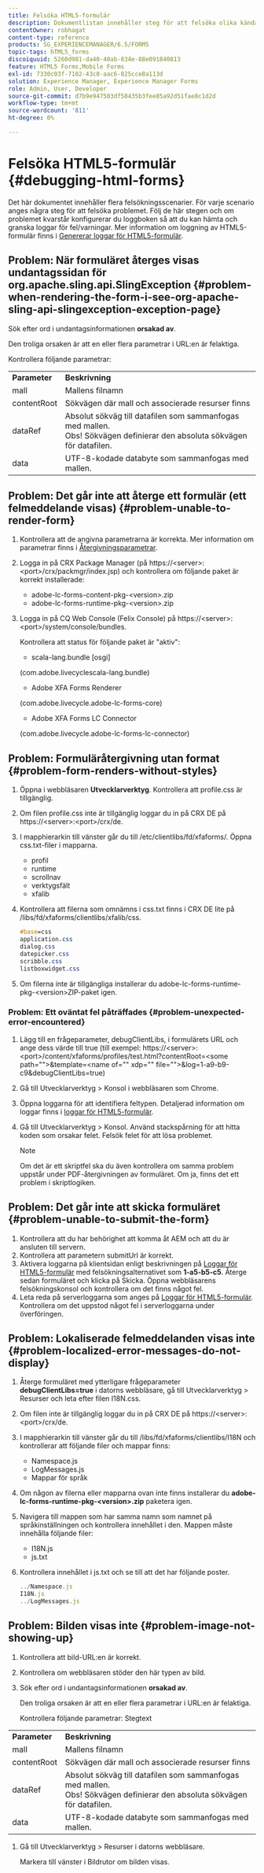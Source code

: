 ```yaml
---
title: Felsöka HTML5-formulär
description: Dokumentlistan innehåller steg för att felsöka olika kända problem.
contentOwner: robhagat
content-type: reference
products: SG_EXPERIENCEMANAGER/6.5/FORMS
topic-tags: hTML5_forms
discoiquuid: 5260d981-da40-40ab-834e-88e091840813
feature: HTML5 Forms,Mobile Forms
exl-id: 7330c03f-7102-43c0-aac6-825cce8a113d
solution: Experience Manager, Experience Manager Forms
role: Admin, User, Developer
source-git-commit: d7b9e947503df58435b3fee85a92d51fae8c1d2d
workflow-type: tm+mt
source-wordcount: '811'
ht-degree: 0%

---
```


# Felsöka HTML5-formulär {#debugging-html-forms}

Det här dokumentet innehåller flera felsökningsscenarier. För varje scenario anges några steg för att felsöka problemet. Följ de här stegen och om problemet kvarstår konfigurerar du loggboken så att du kan hämta och granska loggar för fel/varningar. Mer information om loggning av HTML5-formulär finns i [Genererar loggar för HTML5-formulär](/help/forms/using/enable-logs.md).

## Problem: När formuläret återges visas undantagssidan för org.apache.sling.api.SlingException {#problem-when-rendering-the-form-i-see-org-apache-sling-api-slingexception-exception-page}

Sök efter ord i undantagsinformationen **orsakad av**.

Den troliga orsaken är att en eller flera parametrar i URL:en är felaktiga.

Kontrollera följande parametrar:

<table>
 <tbody>
  <tr>
   <td><strong>Parameter</strong></td>
   <td><strong>Beskrivning</strong></td>
  </tr>
  <tr>
   <td>mall</td>
   <td>Mallens filnamn</td>
  </tr>
  <tr>
   <td>contentRoot</td>
   <td>Sökvägen där mall och associerade resurser finns</td>
  </tr>
  <tr>
   <td>dataRef</td>
   <td>Absolut sökväg till datafilen som sammanfogas med mallen.<br /> Obs! Sökvägen definierar den absoluta sökvägen för datafilen.</td>
  </tr>
  <tr>
   <td>data</td>
   <td>UTF-8-kodade databyte som sammanfogas med mallen.</td>
  </tr>
 </tbody>
</table>

## Problem: Det går inte att återge ett formulär (ett felmeddelande visas) {#problem-unable-to-render-form}

1. Kontrollera att de angivna parametrarna är korrekta. Mer information om parametrar finns i [Återgivningsparametrar](#problem-when-rendering-the-form-i-see-org-apache-sling-api-slingexception-exception-page).
1. Logga in på CRX Package Manager (på https://&lt;server>:&lt;port>/crx/packmgr/index.jsp) och kontrollera om följande paket är korrekt installerade:

   * adobe-lc-forms-content-pkg-&lt;version>.zip
   * adobe-lc-forms-runtime-pkg-&lt;version>.zip

1. Logga in på CQ Web Console (Felix Console) på https://&lt;server>:&lt;port>/system/console/bundles.

   Kontrollera att status för följande paket är &quot;aktiv&quot;:

   * scala-lang.bundle [osgi]

   (com.adobe.livecyclescala-lang.bundle)

   * Adobe XFA Forms Renderer

   (com.adobe.livecycle.adobe-lc-forms-core)

   * Adobe XFA Forms LC Connector

   (com.adobe.livecycle.adobe-lc-forms-lc-connector)

## Problem: Formuläråtergivning utan format {#problem-form-renders-without-styles}

1. Öppna i webbläsaren **Utvecklarverktyg**. Kontrollera att profile.css är tillgänglig.
1. Om filen profile.css inte är tillgänglig loggar du in på CRX DE på https://&lt;server>:&lt;port>/crx/de.
1. I mapphierarkin till vänster går du till /etc/clientlibs/fd/xfaforms/. Öppna css.txt-filer i mapparna.

   * profil
   * runtime
   * scrollnav
   * verktygsfält
   * xfalib

1. Kontrollera att filerna som omnämns i css.txt finns i CRX DE lite på /libs/fd/xfaforms/clientlibs/xfalib/css.

   ```css
   #base=css
   application.css
   dialog.css
   datepicker.css
   scribble.css
   listboxwidget.css
   ```

1. Om filerna inte är tillgängliga installerar du adobe-lc-forms-runtime-pkg-&lt;version>ZIP-paket igen.

### Problem: Ett oväntat fel påträffades {#problem-unexpected-error-encountered}

1. Lägg till en frågeparameter, debugClientLibs, i formulärets URL och ange dess värde till true (till exempel: https://&lt;server>:&lt;port>/content/xfaforms/profiles/test.html?contentRoot=&lt;some path=&quot;&quot;>&amp;template=&lt;name of=&quot;&quot; xdp=&quot;&quot; file=&quot;&quot;>&amp;log=1-a9-b9-c9&amp;debugClientLibs=true)
1. Gå till Utvecklarverktyg > Konsol i webbläsaren som Chrome.
1. Öppna loggarna för att identifiera feltypen. Detaljerad information om loggar finns i [loggar för HTML5-formulär](/help/forms/using/enable-logs.md).
1. Gå till Utvecklarverktyg > Konsol. Använd stackspårning för att hitta koden som orsakar felet. Felsök felet för att lösa problemet.

   >[!NOTE]
   >
   >Om det är ett skriptfel ska du även kontrollera om samma problem uppstår under PDF-återgivningen av formuläret. Om ja, finns det ett problem i skriptlogiken.

## Problem: Det går inte att skicka formuläret {#problem-unable-to-submit-the-form}

1. Kontrollera att du har behörighet att komma åt AEM och att du är ansluten till servern.
1. Kontrollera att parametern submitUrl är korrekt.
1. Aktivera loggarna på klientsidan enligt beskrivningen på [Loggar för HTML5-formulär](/help/forms/using/enable-logs.md) med felsökningsalternativet som **1-a5-b5-c5**. Återge sedan formuläret och klicka på Skicka. Öppna webbläsarens felsökningskonsol och kontrollera om det finns något fel.
1. Leta reda på serverloggarna som anges på [Loggar för HTML5-formulär](/help/forms/using/enable-logs.md). Kontrollera om det uppstod något fel i serverloggarna under överföringen.

## Problem: Lokaliserade felmeddelanden visas inte {#problem-localized-error-messages-do-not-display}

1. Återge formuläret med ytterligare frågeparameter **debugClientLibs=true** i datorns webbläsare, gå till Utvecklarverktyg > Resurser och leta efter filen I18N.css.
1. Om filen inte är tillgänglig loggar du in på CRX DE på https://&lt;server>:&lt;port>/crx/de.
1. I mapphierarkin till vänster går du till /libs/fd/xfaforms/clientlibs/I18N och kontrollerar att följande filer och mappar finns:

   * Namespace.js
   * LogMessages.js
   * Mappar för språk

1. Om någon av filerna eller mapparna ovan inte finns installerar du **adobe-lc-forms-runtime-pkg-&lt;version>.zip** paketera igen.
1. Navigera till mappen som har samma namn som namnet på språkinställningen och kontrollera innehållet i den. Mappen måste innehålla följande filer:

   * I18N.js
   * js.txt

1. Kontrollera innehållet i js.txt och se till att det har följande poster.

   ```javascript
   ../Namespace.js
   I18N.js
   ../LogMessages.js
   ```

## Problem: Bilden visas inte {#problem-image-not-showing-up}

1. Kontrollera att bild-URL:en är korrekt.
1. Kontrollera om webbläsaren stöder den här typen av bild.
1. Sök efter ord i undantagsinformationen **orsakad av**.

   Den troliga orsaken är att en eller flera parametrar i URL:en är felaktiga.

   Kontrollera följande parametrar: Stegtext

<table>
 <tbody>
  <tr>
   <td><strong>Parameter</strong></td>
   <td><strong>Beskrivning</strong></td>
  </tr>
  <tr>
   <td>mall</td>
   <td>Mallens filnamn</td>
  </tr>
  <tr>
   <td>contentRoot</td>
   <td>Sökvägen där mall och associerade resurser finns</td>
  </tr>
  <tr>
   <td>dataRef</td>
   <td>Absolut sökväg till datafilen som sammanfogas med mallen.<br /> Obs! Sökvägen definierar den absoluta sökvägen för datafilen.</td>
  </tr>
  <tr>
   <td>data</td>
   <td>UTF-8-kodade databyte som sammanfogas med mallen.</td>
  </tr>
 </tbody>
</table>

1. Gå till Utvecklarverktyg > Resurser i datorns webbläsare.

   Markera till vänster i Bildrutor om bilden visas.
